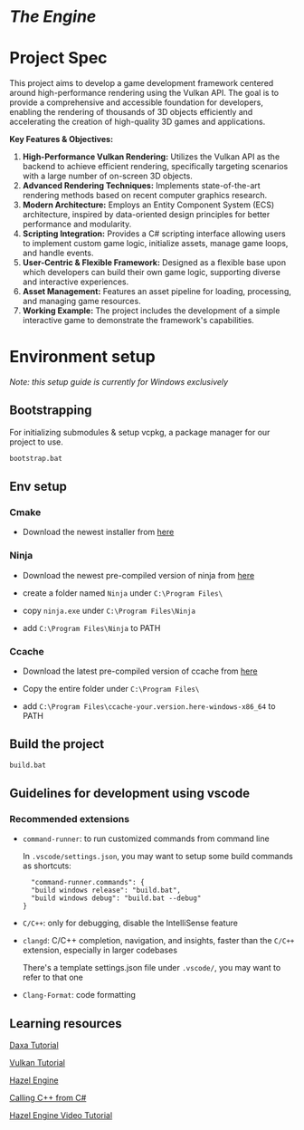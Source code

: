 # _The Engine_

# Project Spec

This project aims to develop a game development framework centered around high-performance rendering using the Vulkan API. The goal is to provide a comprehensive and accessible foundation for developers, enabling the rendering of thousands of 3D objects efficiently and accelerating the creation of high-quality 3D games and applications.

**Key Features & Objectives:**

1.  **High-Performance Vulkan Rendering:** Utilizes the Vulkan API as the backend to achieve efficient rendering, specifically targeting scenarios with a large number of on-screen 3D objects.
2.  **Advanced Rendering Techniques:** Implements state-of-the-art rendering methods based on recent computer graphics research.
3.  **Modern Architecture:** Employs an Entity Component System (ECS) architecture, inspired by data-oriented design principles for better performance and modularity.
4.  **Scripting Integration:** Provides a C# scripting interface allowing users to implement custom game logic, initialize assets, manage game loops, and handle events.
5.  **User-Centric & Flexible Framework:** Designed as a flexible base upon which developers can build their own game logic, supporting diverse and interactive experiences.
6.  **Asset Management:** Features an asset pipeline for loading, processing, and managing game resources.
7.  **Working Example:** The project includes the development of a simple interactive game to demonstrate the framework's capabilities.

# Environment setup

_Note: this setup guide is currently for Windows exclusively_

## Bootstrapping

For initializing submodules & setup vcpkg, a package manager for our project to use.

```bash
bootstrap.bat
```

## Env setup

### Cmake

- Download the newest installer from [here](https://cmake.org/download/)

### Ninja

- Download the newest pre-compiled version of ninja from [here](https://github.com/ninja-build/ninja/releases)

- create a folder named `Ninja` under `C:\Program Files\`

- copy `ninja.exe` under `C:\Program Files\Ninja`

- add `C:\Program Files\Ninja` to PATH

### Ccache

- Download the latest pre-compiled version of ccache from [here](https://github.com/ccache/ccache/releases/tag/v4.10.2)

- Copy the entire folder under `C:\Program Files\`

- add `C:\Program Files\ccache-your.version.here-windows-x86_64` to PATH

## Build the project

```bash
build.bat
```

## Guidelines for development using vscode

### Recommended extensions

- `command-runner`: to run customized commands from command line

  In `.vscode/settings.json`, you may want to setup some build commands as shortcuts:

  ```plaintext
    "command-runner.commands": {
    "build windows release": "build.bat",
    "build windows debug": "build.bat --debug"
  }
  ```

- `C/C++`: only for debugging, disable the IntelliSense feature

- `clangd`: C/C++ completion, navigation, and insights, faster than the `C/C++` extension, especially in larger codebases

  There's a template settings.json file under `.vscode/`, you may want to refer to that one

- `Clang-Format`: code formatting

## Learning resources

[Daxa Tutorial](https://tutorial.daxa.dev/)

[Vulkan Tutorial](https://vulkan-tutorial.com/)

[Hazel Engine](https://github.com/TheCherno/Hazel?tab=readme-ov-file)

[Calling C++ from C#](https://www.youtube.com/watch?v=J7sWEsVVaAA&t=1923s)

[Hazel Engine Video Tutorial](https://www.youtube.com/playlist?list=PLlrATfBNZ98dC-V-N3m0Go4deliWHPFwT)
